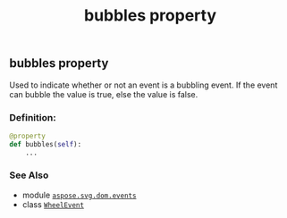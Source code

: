 ﻿---
title: bubbles property
second_title: Aspose.SVG for Python via .NET API References
description: 
type: docs
weight: 160
url: /python-net/aspose.svg.dom.events/wheelevent/bubbles/
is_root: false
---

## bubbles property


Used to indicate whether or not an event is a bubbling event. If the event can bubble the value is true, else the value is false.
### Definition:
```python
@property
def bubbles(self):
    ...
```

### See Also
* module [`aspose.svg.dom.events`](../../)
* class [`WheelEvent`](/svg/python-net/aspose.svg.dom.events/wheelevent)
